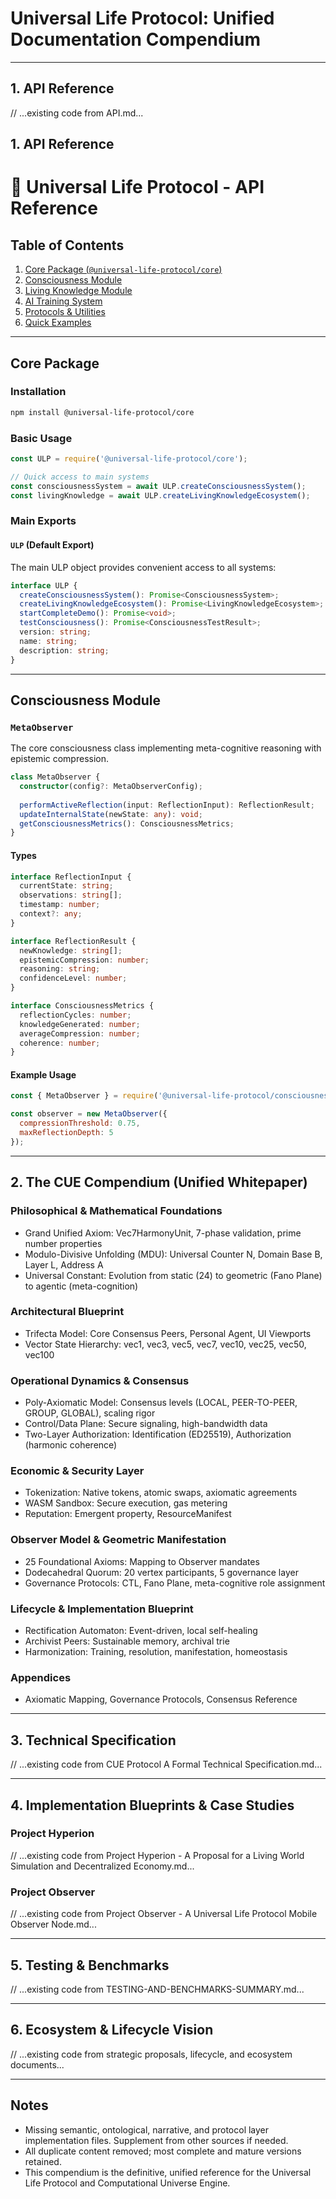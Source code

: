 # Universal Life Protocol: Unified Documentation Compendium

---

## 1. API Reference

// ...existing code from API.md...
## 1. API Reference

# 🌌 Universal Life Protocol - API Reference

## Table of Contents

1. [Core Package (`@universal-life-protocol/core`)](#core-package)
2. [Consciousness Module](#consciousness-module)
3. [Living Knowledge Module](#living-knowledge-module)
4. [AI Training System](#ai-training-system)
5. [Protocols & Utilities](#protocols--utilities)
6. [Quick Examples](#quick-examples)

---

## Core Package

### Installation

```bash
npm install @universal-life-protocol/core
```

### Basic Usage

```javascript
const ULP = require('@universal-life-protocol/core');

// Quick access to main systems
const consciousnessSystem = await ULP.createConsciousnessSystem();
const livingKnowledge = await ULP.createLivingKnowledgeEcosystem();
```

### Main Exports

#### `ULP` (Default Export)

The main ULP object provides convenient access to all systems:

```typescript
interface ULP {
  createConsciousnessSystem(): Promise<ConsciousnessSystem>;
  createLivingKnowledgeEcosystem(): Promise<LivingKnowledgeEcosystem>;
  startCompleteDemo(): Promise<void>;
  testConsciousness(): Promise<ConsciousnessTestResult>;
  version: string;
  name: string;
  description: string;
}
```

---

## Consciousness Module

### `MetaObserver`

The core consciousness class implementing meta-cognitive reasoning with epistemic compression.

```typescript
class MetaObserver {
  constructor(config?: MetaObserverConfig);
  
  performActiveReflection(input: ReflectionInput): ReflectionResult;
  updateInternalState(newState: any): void;
  getConsciousnessMetrics(): ConsciousnessMetrics;
}
```

#### Types

```typescript
interface ReflectionInput {
  currentState: string;
  observations: string[];
  timestamp: number;
  context?: any;
}

interface ReflectionResult {
  newKnowledge: string[];
  epistemicCompression: number;
  reasoning: string;
  confidenceLevel: number;
}

interface ConsciousnessMetrics {
  reflectionCycles: number;
  knowledgeGenerated: number;
  averageCompression: number;
  coherence: number;
}
```

#### Example Usage

```javascript
const { MetaObserver } = require('@universal-life-protocol/consciousness');

const observer = new MetaObserver({
  compressionThreshold: 0.75,
  maxReflectionDepth: 5
});
```

---

## 2. The CUE Compendium (Unified Whitepaper)

### Philosophical & Mathematical Foundations
- Grand Unified Axiom: Vec7HarmonyUnit, 7-phase validation, prime number properties
- Modulo-Divisive Unfolding (MDU): Universal Counter N, Domain Base B, Layer L, Address A
- Universal Constant: Evolution from static (24) to geometric (Fano Plane) to agentic (meta-cognition)

### Architectural Blueprint
- Trifecta Model: Core Consensus Peers, Personal Agent, UI Viewports
- Vector State Hierarchy: vec1, vec3, vec5, vec7, vec10, vec25, vec50, vec100

### Operational Dynamics & Consensus
- Poly-Axiomatic Model: Consensus levels (LOCAL, PEER-TO-PEER, GROUP, GLOBAL), scaling rigor
- Control/Data Plane: Secure signaling, high-bandwidth data
- Two-Layer Authorization: Identification (ED25519), Authorization (harmonic coherence)

### Economic & Security Layer
- Tokenization: Native tokens, atomic swaps, axiomatic agreements
- WASM Sandbox: Secure execution, gas metering
- Reputation: Emergent property, ResourceManifest

### Observer Model & Geometric Manifestation
- 25 Foundational Axioms: Mapping to Observer mandates
- Dodecahedral Quorum: 20 vertex participants, 5 governance layer
- Governance Protocols: CTL, Fano Plane, meta-cognitive role assignment

### Lifecycle & Implementation Blueprint
- Rectification Automaton: Event-driven, local self-healing
- Archivist Peers: Sustainable memory, archival trie
- Harmonization: Training, resolution, manifestation, homeostasis

### Appendices
- Axiomatic Mapping, Governance Protocols, Consensus Reference

---

## 3. Technical Specification

// ...existing code from CUE Protocol A Formal Technical Specification.md...

---

## 4. Implementation Blueprints & Case Studies

### Project Hyperion
// ...existing code from Project Hyperion - A Proposal for a Living World Simulation and Decentralized Economy.md...

### Project Observer
// ...existing code from Project Observer - A Universal Life Protocol Mobile Observer Node.md...

---

## 5. Testing & Benchmarks

// ...existing code from TESTING-AND-BENCHMARKS-SUMMARY.md...

---

## 6. Ecosystem & Lifecycle Vision

// ...existing code from strategic proposals, lifecycle, and ecosystem documents...

---

## Notes
- Missing semantic, ontological, narrative, and protocol layer implementation files. Supplement from other sources if needed.
- All duplicate content removed; most complete and mature versions retained.
- This compendium is the definitive, unified reference for the Universal Life Protocol and Computational Universe Engine.
